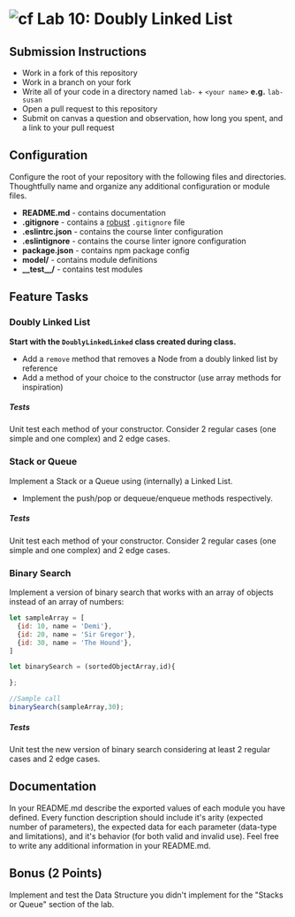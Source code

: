 ![cf](https://i.imgur.com/7v5ASc8.png) Lab 10: Doubly Linked List
======

## Submission Instructions
* Work in a fork of this repository
* Work in a branch on your fork
* Write all of your code in a directory named `lab-` + `<your name>` **e.g.** `lab-susan`
* Open a pull request to this repository
* Submit on canvas a question and observation, how long you spent, and a link to your pull request

## Configuration 
Configure the root of your repository with the following files and directories. Thoughtfully name and organize any additional configuration or module files.
* **README.md** - contains documentation
* **.gitignore** - contains a [robust](http://gitignore.io) `.gitignore` file 
* **.eslintrc.json** - contains the course linter configuration
* **.eslintignore** - contains the course linter ignore configuration
* **package.json** - contains npm package config
* **model/** - contains module definitions
* **\_\_test\_\_/** - contains test modules

## Feature Tasks  
### Doubly Linked List
__Start with the `DoublyLinkedLinked` class created during class.__
* Add a `remove` method that removes a Node from a doubly linked list by reference
* Add a method of your choice to the constructor (use array methods for inspiration)

##### Tests
Unit test each method of your constructor. Consider 2 regular cases (one simple and one complex) and 2 edge cases. 

### Stack or Queue
Implement a Stack or a Queue using (internally) a Linked List.
* Implement the push/pop or dequeue/enqueue methods respectively.

##### Tests
Unit test each method of your constructor. Consider 2 regular cases (one simple and one complex) and 2 edge cases. 

### Binary Search
Implement a version of binary search that works with an array of objects instead of an array of numbers:

```javascript
let sampleArray = [
  {id: 10, name = 'Demi'},
  {id: 20, name = 'Sir Gregor'},
  {id: 30, name = 'The Hound'},
]

let binarySearch = (sortedObjectArray,id){

};

//Sample call
binarySearch(sampleArray,30);
```

##### Tests
Unit test the new version of binary search considering at least 2 regular cases and 2 edge cases.

## Documentation
In your README.md describe the exported values of each module you have defined. Every function description should include it's arity (expected number of parameters), the expected data for each parameter (data-type and limitations), and it's behavior (for both valid and invalid use). Feel free to write any additional information in your README.md.


## Bonus (2 Points)
Implement and test the Data Structure you didn't implement for the  "Stacks or Queue" section of the lab.